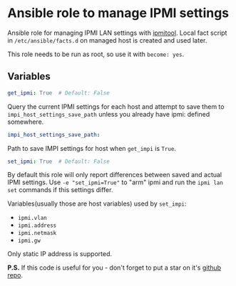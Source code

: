 # Ansible role to manage IPMI settings

Ansible role for managing IPMI LAN settings with [ipmitool](https://github.com/ipmitool/ipmitool). Local fact script in `/etc/ansible/facts.d` on managed host is created and used later.

This role needs to be run as root, so use it with `become: yes`.

## Variables

```yaml
get_ipmi: True  # Default: False
```

Query the current IPMI settings for each host and attempt to save them to `impi_host_settings_save_path` unless you already have ipmi: defined somewhere.

```yaml
impi_host_settings_save_path:
```

Path to save IMPI settings for host when `get_impi` is `True`.

```yaml
set_ipmi: True  # Default: False
```

By default this role will only report differences between saved and actual IPMI settings.  Use `-e "set_ipmi=True"` to "arm" ipmi and run the `ipmi lan set` commands if this settings differ.

Variables(usually those are host variables) used by `set_impi`:

- `ipmi.vlan`
- `ipmi.address`
- `ipmi.netmask`
- `ipmi.gw`

Only static IP address is supported.

**P.S.** If this code is useful for you - don't forget to put a star on it's [github repo](https://github.com/selivan/ansible_ipmi_lan_manage).
